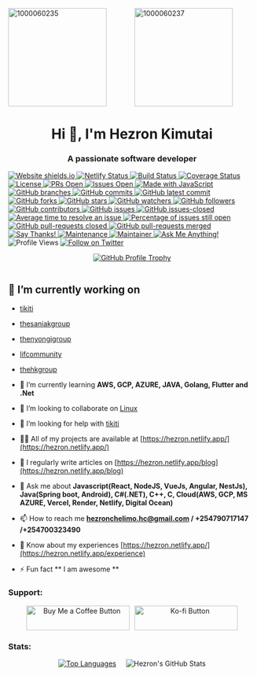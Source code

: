 
<div style="display: flex; flex-wrap: wrap; gap: 10px; justify-content: space-around;">
  <img src="https://github.com/user-attachments/assets/a0bb99f7-cb84-45f6-90a0-51ad68c0036e" alt="1000060235" style="flex: 1; height: 200px; object-fit: cover; max-width: 100%;"/>
  <img src="https://github.com/user-attachments/assets/a2211ae1-5856-4f46-82f1-3f8479a9dcdc" alt="1000060237" style="flex: 1; height: 200px; object-fit: cover; max-width: 100%;"/>
</div>

<h1 align="center">Hi 👋, I'm Hezron Kimutai</h1>
<h3 align="center">A passionate software developer</h3>

<a href="https://hezron.netlify.app/" target="_blank">
  <img src="https://img.shields.io/website-up-down-green-red/http/shields.io.svg" alt="Website shields.io">
</a>
<a href="https://app.netlify.com/sites/hezron/deploys" target="_blank">
  <img src="https://api.netlify.com/api/v1/badges/026f20e3-f6df-4da2-a240-1575af64592a/deploy-status" alt="Netlify Status">
</a>
<a href="https://dl.circleci.com/status-badge/redirect/circleci/7y1oA14mKUSbssWzipspca/T2d1jPkJ6D3ZnYK9FkB6q4/tree/develop" target="_blank">
  <img src="https://dl.circleci.com/status-badge/img/circleci/7y1oA14mKUSbssWzipspca/T2d1jPkJ6D3ZnYK9FkB6q4/tree/develop.svg?style=svg&circle-token=CCIPRJ_TVZwCLJxa4dGWTcFdPBDZF_bd3dc5ffde5815e746f5e20fcc66c26f051074b6" alt="Build Status">
</a>
<a href="https://coveralls.io/github/hezronkimutai/hezronkimutai?branch=develop" target="_blank">
  <img src="https://coveralls.io/repos/github/hezronkimutai/hezronkimutai/badge.svg?branch=develop" alt="Coverage Status">
</a>
<a href="https://opensource.org/licenses/MIT" target="_blank">
  <img src="https://img.shields.io/badge/license-MIT-blue.svg" alt="License">
</a>
<a href="https://github.com/hezronkimutai/hezronkimutai/pulls" target="_blank">
  <img src="https://img.shields.io/github/issues-pr/hezronkimutai/hezronkimutai.svg" alt="PRs Open">
</a>
<a href="https://github.com/hezronkimutai/hezronkimutai/issues" target="_blank">
  <img src="https://img.shields.io/github/issues/hezronkimutai/hezronkimutai.svg" alt="Issues Open">
</a>
<a href="https://www.javascript.com" target="_blank">
  <img src="https://img.shields.io/badge/Made%20with-JavaScript-1f425f.svg" alt="Made with JavaScript">
</a>
<a href="https://github.com/hezronkimutai/hezronkimutai/" target="_blank">
  <img src="https://badgen.net/github/branches/hezronkimutai/hezronkimutai" alt="GitHub branches">
</a>
<a href="https://GitHub.com/hezronkimutai/hezronkimutai/commit/" target="_blank">
  <img src="https://badgen.net/github/commits/hezronkimutai/hezronkimutai" alt="GitHub commits">
</a>
<a href="https://GitHub.com/hezronkimutai/hezronkimutai/commit/" target="_blank">
  <img src="https://badgen.net/github/last-commit/hezronkimutai/hezronkimutai" alt="GitHub latest commit">
</a>
<a href="https://GitHub.com/hezronkimutai/hezronkimutai/network/" target="_blank">
  <img src="https://badgen.net/github/forks/hezronkimutai/hezronkimutai/" alt="GitHub forks">
</a>
<a href="https://GitHub.com/hezronkimutai/hezronkimutai/stargazers/" target="_blank">
  <img src="https://badgen.net/github/stars/hezronkimutai/hezronkimutai" alt="GitHub stars">
</a>
<a href="https://GitHub.com/hezronkimutai/hezronkimutai/watchers/" target="_blank">
  <img src="https://badgen.net/github/watchers/hezronkimutai/hezronkimutai/" alt="GitHub watchers">
</a>
<a href="https://github.com/hezronkimutai?tab=followers" target="_blank">
  <img src="https://img.shields.io/github/followers/hezronkimutai.svg?style=social&label=Follow&maxAge=2592000" alt="GitHub followers">
</a>
<a href="https://GitHub.com/hezronkimutai/hezronkimutai/graphs/contributors/" target="_blank">
  <img src="https://img.shields.io/github/contributors/hezronkimutai/hezronkimutai.svg" alt="GitHub contributors">
</a>
<a href="https://GitHub.com/hezronkimutai/hezronkimutai/issues/" target="_blank">
  <img src="https://badgen.net/github/issues/hezronkimutai/hezronkimutai/" alt="GitHub issues">
</a>
<a href="https://GitHub.com/hezronkimutai/hezronkimutai/issues?q=is%3Aissue+is%3Aclosed" target="_blank">
  <img src="https://img.shields.io/github/issues-closed/hezronkimutai/hezronkimutai.svg" alt="GitHub issues-closed">
</a>
<a href="http://isitmaintained.com/project/hezronkimutai/hezronkimutai" target="_blank">
  <img src="http://isitmaintained.com/badge/resolution/hezronkimutai/hezronkimutai.svg" alt="Average time to resolve an issue">
</a>
<a href="http://isitmaintained.com/project/hezronkimutai/hezronkimutai" target="_blank">
  <img src="http://isitmaintained.com/badge/open/hezronkimutai/hezronkimutai.svg" alt="Percentage of issues still open">
</a>
<a href="https://GitHub.com/hezronkimutai/hezronkimutai/pull/" target="_blank">
  <img src="https://img.shields.io/github/issues-pr-closed/hezronkimutai/hezronkimutai.svg" alt="GitHub pull-requests closed">
</a>
<a href="https://github.com/hezronkimutai/hezronkimutai/pulls?q=is%3Amerged" target="_blank">
  <img src="https://badgen.net/github/merged-prs/hezronkimutai/hezronkimutai" alt="GitHub pull-requests merged">
</a>
<a href="https://saythanks.io/to/hezronkimutai" target="_blank">
  <img src="https://img.shields.io/badge/Say%20Thanks-!-1EAEDB.svg" alt="Say Thanks!">
</a>
<a href="https://GitHub.com/hezronkimutai/hezronkimutai/graphs/commit-activity" target="_blank">
  <img src="https://img.shields.io/badge/Maintained%3F-yes-green.svg" alt="Maintenance">
</a>
<a href="https://hezron.netlify.app/" target="_blank">
  <img src="https://img.shields.io/badge/maintainer-hezronkimutai-blue" alt="Maintainer">
</a>
<a href="https://hezron.netlify.app/" target="_blank">
  <img src="https://img.shields.io/badge/Ask%20me-anything-1abc9c.svg" alt="Ask Me Anything!">
</a>
<img src="https://komarev.com/ghpvc/?username=hezronkimutai&label=Profile%20views&color=0e75b6&style=flat" alt="Profile Views" />
<a href="https://x.com/ArapNyongiot" target="_blank">
  <img src="https://img.shields.io/twitter/follow/ArapNyongiot?logo=twitter&style=for-the-badge" alt="Follow on Twitter" />
</a>

<div style="display: flex; flex-wrap: wrap; gap: 20px; justify-content: center; align-items: center; text-align: center;">

  <p>
    <a href="https://github.com/ryo-ma/github-profile-trophy" target="_blank">
      <img src="https://github-profile-trophy.vercel.app/?username=hezronkimutai" alt="GitHub Profile Trophy" />
    </a>
  </p>
</div>


## 🔭 I’m currently working on
- <a href="https://github.com/hezronkimutai/hezronkimutai/" target="_blank">tikiti</a>
- <a href="https://thesaniakgroup.vercel.app/" target="_blank">thesaniakgroup</a>
- <a href="https://thenyongigroup.vercel.app/" target="_blank">thenyongigroup</a>
- <a href="https://lifcommunity.vercel.app/" target="_blank">lifcommunity</a>
- <a href="https://thehkgroup.vercel.app/" target="_blank">thehkgroup</a>


  
- 🌱 I’m currently learning **AWS, GCP, AZURE, JAVA, Golang, Flutter and .Net**

- 👯 I’m looking to collaborate on [Linux](https://github.com/torvalds/linux)

- 🤝 I’m looking for help with [tikiti](https://tikiti-theta.vercel.app/)

- 👨‍💻 All of my projects are available at [https://hezron.netlify.app/](https://hezron.netlify.app/)

- 📝 I regularly write articles on [https://hezron.netlify.app/blog](https://hezron.netlify.app/blog)

- 💬 Ask me about **Javascript(React, NodeJS, VueJs, Angular, NestJs), Java(Spring boot, Android), C#(.NET), C++, C, Cloud(AWS, GCP, MS AZURE, Vercel, Render, Netlify, Digital Ocean)**

- 📫 How to reach me **hezronchelimo.hc@gmail.com / +254790717147 /+254700323490**

- 📄 Know about my experiences [https://hezron.netlify.app/](https://hezron.netlify.app/experience)

- ⚡ Fun fact ** I am awesome **

<h3 align="left">Support:</h3>
<div style="display: flex; flex-wrap: wrap; gap: 10px; justify-content: center; align-items: center; text-align: center;">
  <a href="https://buymeacoffee.com/hezronchel6">
    <img src="https://cdn.buymeacoffee.com/buttons/v2/default-yellow.png" height="50" width="210" alt="Buy Me a Coffee Button" />
  </a>
  <a href="https://ko-fi.com/hezronchelimo">
    <img src="https://cdn.ko-fi.com/cdn/kofi3.png?v=3" height="50" width="210" alt="Ko-fi Button" />
  </a>
</div>


<h3 align="left">Stats:</h3>

<div style="display: flex; flex-wrap: wrap; gap: 20px; justify-content: center; align-items: center; text-align: center;">
  <a href="https://github.com/hezronkimutai/github-readme-stats">
    <img src="https://github-readme-stats.vercel.app/api/top-langs/?username=hezronkimutai" alt="Top Languages" style="max-width: 100%; height: auto;" />
  </a>
  <img src="https://github-readme-stats.vercel.app/api?username=hezronkimutai&show_icons=true&locale=en" alt="Hezron's GitHub Stats" style="max-width: 100%; height: auto;" />
</div>


